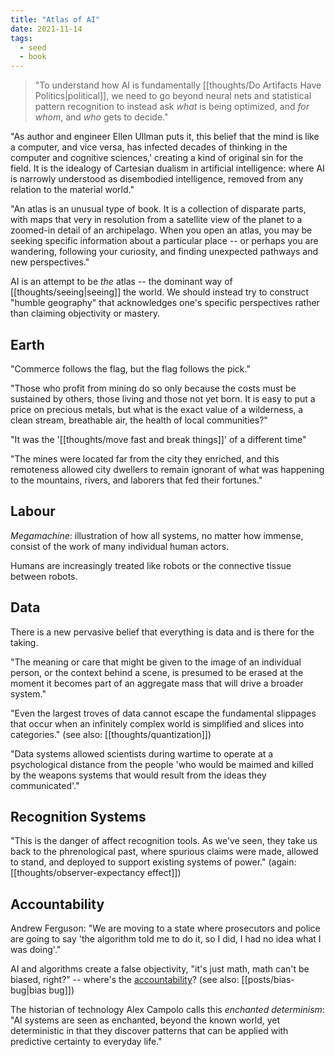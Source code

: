 ```yaml
---
title: "Atlas of AI"
date: 2021-11-14
tags:
  - seed
  - book
---
```


> "To understand how AI is fundamentally [[thoughts/Do Artifacts Have Politics|political]], we need to go beyond neural nets and statistical pattern recognition to instead ask _what_ is being optimized, and _for whom_, and _who_ gets to decide."

"As author and engineer Ellen Ullman puts it, this belief that the mind is like a computer, and vice versa, has infected decades of thinking in the computer and cognitive sciences,' creating a kind of original sin for the field. It is the idealogy of Cartesian dualism in artificial intelligence: where AI is narrowly understood as disembodied intelligence, removed from any relation to the material world."

"An atlas is an unusual type of book. It is a collection of disparate parts, with maps that very in resolution from a satellite view of the planet to a zoomed-in detail of an archipelago. When you open an atlas, you may be seeking specific information about a particular place -- or perhaps you are wandering, following your curiosity, and finding unexpected pathways and new perspectives."

AI is an attempt to be _the_ atlas -- the dominant way of [[thoughts/seeing|seeing]] the world. We should instead try to construct "humble geography" that acknowledges one's specific perspectives rather than claiming objectivity or mastery.

## Earth

"Commerce follows the flag, but the flag follows the pick."

"Those who profit from mining do so only because the costs must be sustained by others, those living and those not yet born. It is easy to put a price on precious metals, but what is the exact value of a wilderness, a clean stream, breathable air, the health of local communities?"

"It was the '[[thoughts/move fast and break things]]' of a different time"

"The mines were located far from the city they enriched, and this remoteness allowed city dwellers to remain ignorant of what was happening to the mountains, rivers, and laborers that fed their fortunes."

## Labour

_Megamachine_: illustration of how all systems, no matter how immense, consist of the work of many individual human actors.

Humans are increasingly treated like robots or the connective tissue between robots.

## Data

There is a new pervasive belief that everything is data and is there for the taking.

"The meaning or care that might be given to the image of an individual person, or the context behind a scene, is presumed to be erased at the moment it becomes part of an aggregate mass that will drive a broader system."

"Even the largest troves of data cannot escape the fundamental slippages that occur when an infinitely complex world is simplified and slices into categories." (see also: [[thoughts/quantization]])

"Data systems allowed scientists during wartime to operate at a psychological distance from the people 'who would be maimed and killed by the weapons systems that would result from the ideas they communicated'."

## Recognition Systems

"This is the danger of affect recognition tools. As we've seen, they take us back to the phrenological past, where spurious claims were made, allowed to stand, and deployed to support existing systems of power." (again: [[thoughts/observer-expectancy effect]])

## Accountability

Andrew Ferguson: "We are moving to a state where prosecutors and police are going to say 'the algorithm told me to do it, so I did, I had no idea what I was doing'."

AI and algorithms create a false objectivity, "it's just math, math can't be biased, right?" -- where's the [accountability](thoughts/accountability.md)? (see also: [[posts/bias-bug|bias bug]])

The historian of technology Alex Campolo calls this _enchanted determinism_: "AI systems are seen as enchanted, beyond the known world, yet deterministic in that they discover patterns that can be applied with predictive certainty to everyday life."
